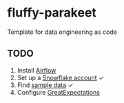 # fluffy-parakeet
Template for data engineering as code

## TODO
1. Install [Airflow](https://airflow.apache.org/docs/apache-airflow/stable/start/docker.html) 
2. Set up a [Snowflake account](https://www.mssqltips.com/sqlservertutorial/9285/setting-up-a-snowflake-account/) ✓
3. Find [sample data](https://www.kaggle.com/rikdifos/credit-card-approval-prediction) ✓
4. Configure [GreatExpectations](https://gitlab.com/hashmapinc/oss/great-expectations-poc)

